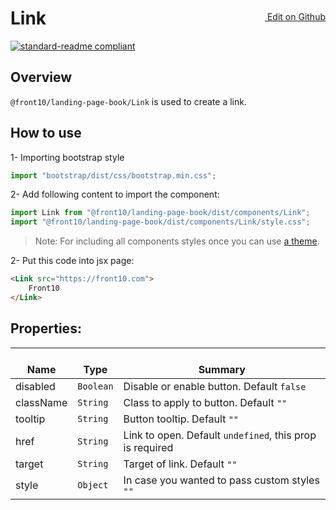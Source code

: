 <a style="float:right; margin-top: 30px;" target="_blank" href="https://github.com/front10/landing-page-book/edit/master/src/components/Link/README.md"> <img width="15px;" src="https://assets-cdn.github.com/images/icons/emoji/unicode/270f.png"/> Edit on Github
</a>

# Link

[![standard-readme compliant](https://img.shields.io/badge/standard--readme-OK-green.svg?style=flat-square)](https://github.com/RichardLitt/standard-readme)

## Overview
`@front10/landing-page-book/Link` is used to create a link.

## How to use
1- Importing bootstrap style

```js
import "bootstrap/dist/css/bootstrap.min.css";
```
2- Add following content to import the component:

```js
import Link from "@front10/landing-page-book/dist/components/Link";
import "@front10/landing-page-book/dist/components/Link/style.css";
```

> Note: For including all components styles once you can use [a theme](https://github.com/front10/landing-page-book/wiki/Theming).

2- Put this code into jsx page:
```html
<Link src="https://front10.com">
    Front10
</Link>
```

## Properties:

| </br>Name   | </br>Type | </br>Summary                                                                                 | 
| ------------| - | ------------------------------------------------------------------------------------------------------ |
| disabled      | `Boolean` | Disable or enable button. Default `false` |
| className      | `String` | Class to apply to button. Default `""` |
| tooltip      | `String` | Button tooltip. Default `""` |
| href      | `String` | Link to open. Default `undefined`, this prop is required |
| target      | `String` | Target of link. Default `""` |
| style      | `Object` | In case you wanted to pass custom styles `""` |
